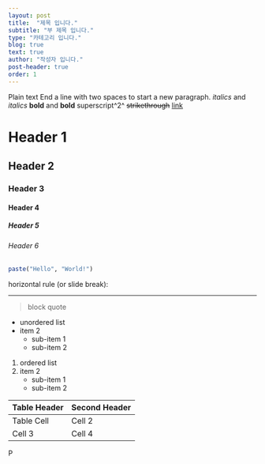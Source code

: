 ```yaml
---
layout: post
title:  "제목 입니다."
subtitle: "부 제목 입니다."
type: "카테고리 입니다."
blog: true
text: true
author: "작성자 입니다."
post-header: true
order: 1
---
```

Plain text
End a line with two spaces
to start a new paragraph.
*italics* and _italics_
**bold** and __bold__
superscript^2^
~~strikethrough~~
[link](www.rstudio.com)
# Header 1
## Header 2
### Header 3
#### Header 4
##### Header 5
###### Header 6
```r
paste("Hello", "World!")
```
horizontal rule (or slide break):
***
> block quote
* unordered list
* item 2
    + sub-item 1
    + sub-item 2
1. ordered list
2. item 2
    + sub-item 1
    + sub-item 2

Table Header  | Second Header
------------- | -------------
Table Cell    | Cell 2
Cell 3        | Cell 4
P
